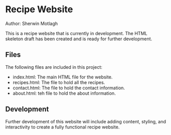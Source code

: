 # Recipe Website

Author: Sherwin Motlagh

This is a recipe website that is currently in development. The HTML skeleton draft has been created and is ready for further development.

## Files

The following files are included in this project:

- index.html: The main HTML file for the website.
- recipes.html: The file to hold all the recipes.
- contact.html: The file to hold the contact information.
- about.html: teh file to hold the about information.

## Development

Further development of this website will include adding content, styling, and interactivity to create a fully functional recipe website.
